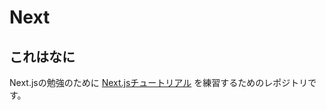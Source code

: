 # Next
## これはなに
Next.jsの勉強のために [Next.jsチュートリアル](https://nextjs.org/learn/basics/create-nextjs-app) を練習するためのレポジトリです。
